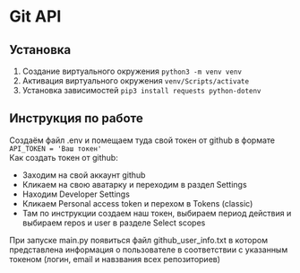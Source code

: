 # Git API #

## Установка ##
1. Создание виртуального окружения
   ```python3 -m venv venv```
2. Активация виртуального окружения
   ```venv/Scripts/activate```
3. Установка зависимостей
   ```pip3 install requests python-dotenv```
## Инструкция по работе ##
Создаём файл .env и помещаем туда свой токен от github в формате ```API_TOKEN = 'Ваш токен'```   
Как создать токен от github:
- Заходим на свой аккаунт github
- Кликаем на свою аватарку и переходим в раздел Settings
- Находим Developer Settings
- Кликаем Personal access token и перехом в Tokens (classic)
- Там по инструкции создаем наш токен, выбираем период действия и выбираем repos и user в разделе Select scopes


При запуске main.py появиться файл github_user_info.txt в котором представлена информация о пользователе в соответствии с указанным токеном (логин, email и навзвания всех репозиториев)
